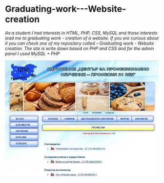 # Graduating-work---Website-creation

*As a student I had interests in HTML, PHP, CSS, MySQL and those interests lead me to graduating work - creation of a website. If you are curious about it you can check one of my repository called – Graduating work - Website creation. The site is write down based on PHP and CSS and for the admin panel I used MySQL + PHP*

![](CPO.jpeg)

